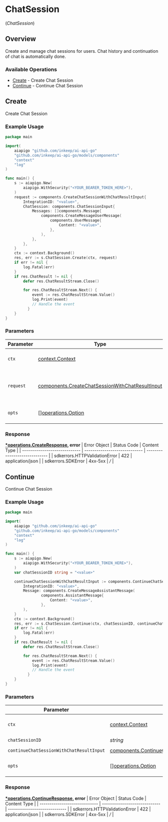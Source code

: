 # ChatSession
(*ChatSession*)

## Overview

Create and manage chat sessions for users. Chat history and continuation of chat is automatically done.

### Available Operations

* [Create](#create) - Create Chat Session
* [Continue](#continue) - Continue Chat Session

## Create

Create Chat Session

### Example Usage

```go
package main

import(
	aiapigo "github.com/inkeep/ai-api-go"
	"github.com/inkeep/ai-api-go/models/components"
	"context"
	"log"
)

func main() {
    s := aiapigo.New(
        aiapigo.WithSecurity("<YOUR_BEARER_TOKEN_HERE>"),
    )
    request := components.CreateChatSessionWithChatResultInput{
        IntegrationID: "<value>",
        ChatSession: components.ChatSessionInput{
            Messages: []components.Message{
                components.CreateMessageUserMessage(
                    components.UserMessage{
                        Content: "<value>",
                    },
                ),
            },
        },
    }
    ctx := context.Background()
    res, err := s.ChatSession.Create(ctx, request)
    if err != nil {
        log.Fatal(err)
    }
    if res.ChatResult != nil {
        defer res.ChatResultStream.Close()

        for res.ChatResultStream.Next() {
            event := res.ChatResultStream.Value()
            log.Print(event)
            // Handle the event
	      }
    }
}
```



### Parameters

| Parameter                                                                                                          | Type                                                                                                               | Required                                                                                                           | Description                                                                                                        |
| ------------------------------------------------------------------------------------------------------------------ | ------------------------------------------------------------------------------------------------------------------ | ------------------------------------------------------------------------------------------------------------------ | ------------------------------------------------------------------------------------------------------------------ |
| `ctx`                                                                                                              | [context.Context](https://pkg.go.dev/context#Context)                                                              | :heavy_check_mark:                                                                                                 | The context to use for the request.                                                                                |
| `request`                                                                                                          | [components.CreateChatSessionWithChatResultInput](../../models/components/createchatsessionwithchatresultinput.md) | :heavy_check_mark:                                                                                                 | The request object to use for the request.                                                                         |
| `opts`                                                                                                             | [][operations.Option](../../models/operations/option.md)                                                           | :heavy_minus_sign:                                                                                                 | The options for this request.                                                                                      |


### Response

**[*operations.CreateResponse](../../models/operations/createresponse.md), error**
| Error Object                  | Status Code                   | Content Type                  |
| ----------------------------- | ----------------------------- | ----------------------------- |
| sdkerrors.HTTPValidationError | 422                           | application/json              |
| sdkerrors.SDKError            | 4xx-5xx                       | */*                           |

## Continue

Continue Chat Session

### Example Usage

```go
package main

import(
	aiapigo "github.com/inkeep/ai-api-go"
	"github.com/inkeep/ai-api-go/models/components"
	"context"
	"log"
)

func main() {
    s := aiapigo.New(
        aiapigo.WithSecurity("<YOUR_BEARER_TOKEN_HERE>"),
    )
    var chatSessionID string = "<value>"

    continueChatSessionWithChatResultInput := components.ContinueChatSessionWithChatResultInput{
        IntegrationID: "<value>",
        Message: components.CreateMessageAssistantMessage(
                components.AssistantMessage{
                    Content: "<value>",
                },
        ),
    }
    ctx := context.Background()
    res, err := s.ChatSession.Continue(ctx, chatSessionID, continueChatSessionWithChatResultInput)
    if err != nil {
        log.Fatal(err)
    }
    if res.ChatResult != nil {
        defer res.ChatResultStream.Close()

        for res.ChatResultStream.Next() {
            event := res.ChatResultStream.Value()
            log.Print(event)
            // Handle the event
	      }
    }
}
```



### Parameters

| Parameter                                                                                                              | Type                                                                                                                   | Required                                                                                                               | Description                                                                                                            |
| ---------------------------------------------------------------------------------------------------------------------- | ---------------------------------------------------------------------------------------------------------------------- | ---------------------------------------------------------------------------------------------------------------------- | ---------------------------------------------------------------------------------------------------------------------- |
| `ctx`                                                                                                                  | [context.Context](https://pkg.go.dev/context#Context)                                                                  | :heavy_check_mark:                                                                                                     | The context to use for the request.                                                                                    |
| `chatSessionID`                                                                                                        | *string*                                                                                                               | :heavy_check_mark:                                                                                                     | N/A                                                                                                                    |
| `continueChatSessionWithChatResultInput`                                                                               | [components.ContinueChatSessionWithChatResultInput](../../models/components/continuechatsessionwithchatresultinput.md) | :heavy_check_mark:                                                                                                     | N/A                                                                                                                    |
| `opts`                                                                                                                 | [][operations.Option](../../models/operations/option.md)                                                               | :heavy_minus_sign:                                                                                                     | The options for this request.                                                                                          |


### Response

**[*operations.ContinueResponse](../../models/operations/continueresponse.md), error**
| Error Object                  | Status Code                   | Content Type                  |
| ----------------------------- | ----------------------------- | ----------------------------- |
| sdkerrors.HTTPValidationError | 422                           | application/json              |
| sdkerrors.SDKError            | 4xx-5xx                       | */*                           |
